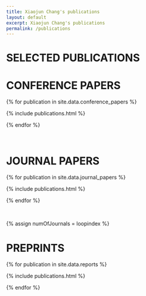 ```yaml
---
title: Xiaojun Chang's publications
layout: default
excerpt: Xiaojun Chang's publications
permalink: /publications
---
```

# SELECTED PUBLICATIONS

# CONFERENCE PAPERS

{% for publication in site.data.conference_papers %}

{% include publications.html %}

{% endfor %}

<p>&nbsp;</p>

# JOURNAL PAPERS

{% for publication in site.data.journal_papers %}

{% include publications.html %}

{% endfor %}

<p>&nbsp;</p>

{% assign numOfJournals = loopindex %}

# PREPRINTS

{% for publication in site.data.reports %}

{% include publications.html %}

{% endfor %}

